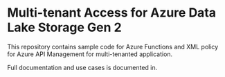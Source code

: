 # Multi-tenant Access for Azure Data Lake Storage Gen 2
This repository contains sample code for Azure Functions and XML policy for Azure API Management for multi-tenanted application.

Full documentation and use cases is documented in.